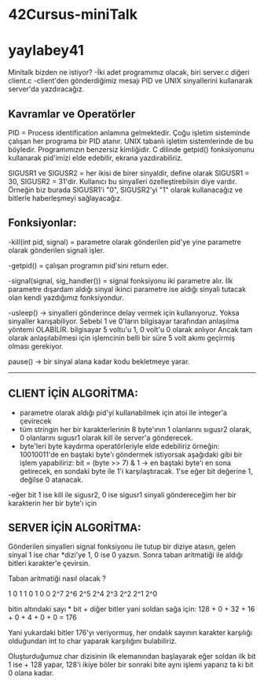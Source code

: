 # 42Cursus-miniTalk
# yaylabey41
Minitalk bizden ne istiyor? 
-İki adet programımız olacak, biri server.c diğeri client.c
-client'den gönderdiğimiz mesajı PID ve UNIX sinyallerini kullanarak server'da yazdıracağız.

Kavramlar ve Operatörler
-----------------
PID = Process identification anlamına gelmektedir. Çoğu işletim sisteminde çalışan her programa bir PID atanır. UNIX tabanlı işletim sistemlerinde de bu böyledir. Programımızın benzersiz kimliğidir. C dilinde getpid() fonksiyonunu kullanarak pid'imizi elde edebilir, ekrana yazdırabiliriz.

SIGUSR1 ve SIGUSR2 = her ikisi de birer sinyaldir, define olarak SIGUSR1 = 30, SIGUSR2 = 31'dir. Kullanıcı bu sinyalleri özelleştirebilsin diye vardır. Örneğin biz burada SIGUSR1'i "0", SIGUSR2'yi "1" olarak kullanacağız ve bitlerle haberleşmeyi sağlayacağız.

Fonksiyonlar:
-----------------
-kill(int pid, signal) = parametre olarak gönderilen pid'ye yine parametre olarak gönderilen signali işler.

-getpid() = çalışan programın pid'sini return eder.

-signal(signal, sig_handler()) = signal fonksiyonu iki parametre alır. İlk parametre dışardam aldığı sinyal ikinci parametre ise aldığı sinyali tutacak olan kendi yazdığımız fonksiyondur.

-usleep() -> sinyalleri gönderince delay vermek için kullanıyoruz. Yoksa sinyaller karışabiliyor. Sebebi 1 ve 0'ların bilgisayar tarafından anlaşılma yöntemi OLABİLİR. bilgisayar 5 voltu'u 1, 0 volt'u 0 olarak anlıyor Ancak tam olarak anlaşılabilmesi için işlemcinin belli bir süre 5 volt akımı geçirmiş olması gerekiyor. 

pause() -> bir sinyal alana kadar kodu bekletmeye yarar.

***************

CLIENT İÇİN ALGORİTMA:
-----------------------------------
- parametre olarak aldığı pid'yi kullanabilmek için atoi ile integer'a çevirecek
- tüm stringin her bir karakterlerinin 8 byte'ının 1 olanlarını sıgusr2 olarak, 0 olanlarını sıgusr1 olarak kill ile server'a gönderecek.
- byte'leri byte kaydırma operatörleriyle elde edebiliriz örneğin:
     10010011'de en baştaki byte'ı göndermek istiyorsak aşağıdaki gibi bir           işlem yapabiliriz: 
bit = (byte >> 7) & 1 -> en baştaki byte'ı en sona getirecek, en sondaki byte ile 1'i karşılaştıracak. 1'se eğer bit değerine 1, değilse 0 atanacak.

-eğer bit 1 ise kill ile sigusr2, 0 ise sigusr1 sinyali göndereceğim her bir karakterin her bir byte'ı için


SERVER İÇİN ALGORİTMA:
------------------------------------
Gönderilen sinyalleri signal fonksiyonu ile tutup bir diziye atasın, gelen sinyal 1 ise char *dizi'ye  1, 0 ise 0 yazsın. Sonra taban aritmatiği ile aldığı bitleri karakter'e çevirsin. 

Taban aritmatiği nasıl olacak ?

1        0        1         1          0        1          0          0 
2^7      2^6      2^5       2^4        2^3      2^2       2^1        2^0

bitin altındaki sayı * bit + diğer bitler yani soldan sağa için:
128 + 0 + 32 + 16 + 0 + 4 + 0 + 0 = 176

Yani yukardaki bitler 176'yı veriyormuş, her ondalık sayının karakter karşılığı olduğundan int to char yaparak karşılığını bulabiliriz.

Oluşturduğumuz char dizisinin ilk elemanından başlayarak eğer soldan ilk bit 1 ise + 128 yapar, 128'i ikiye böler bir sonraki bite aynı işlemi yaparız ta ki bit 0 olana kadar.
